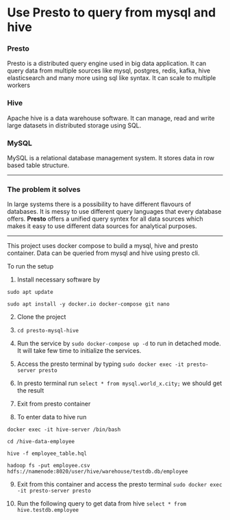 # Use Presto to query from mysql and hive

### Presto

Presto is a distributed query engine used in big data application. It can query data from multiple sources like mysql, postgres, redis, kafka, hive elasticsearch and many more using sql like syntax. It can scale to multiple workers 

### Hive 

Apache hive is a data warehouse software. It can manage, read and write large datasets in distributed storage using SQL.

### MySQL

MySQL is a relational database management system. It stores data in row based table structure.

---
### The problem it solves

In large systems there is a possibility to have different flavours of databases. It is messy to use different query languages that every database offers. **Presto** offers a unified query syntex for all data sources which makes it easy to use different data sources for analytical purposes. 

---

This project uses docker compose to build a mysql, hive and presto container. Data can be queried from mysql and hive using presto cli.

To run the setup

1. Install necessary software by 

`sudo apt update` 

`sudo apt install -y docker.io docker-compose git nano`

2. Clone the project

3. `cd presto-mysql-hive`

4. Run the service by 
`sudo docker-compose up -d`
to run in detached mode. It will take few time to initialize the services.

5. Access the presto terminal by typing
`sudo docker exec -it presto-server presto`

6. In presto terminal run
`select * from mysql.world_x.city;`
we should get the result

7. Exit from presto container

8. To enter data to hive run

`docker exec -it hive-server /bin/bash`

`cd /hive-data-employee`

`hive -f employee_table.hql`

`hadoop fs -put employee.csv hdfs://namenode:8020/user/hive/warehouse/testdb.db/employee`

9. Exit from this container and access the presto terminal 
`sudo docker exec -it presto-server presto`


10. Run the following query to get data from hive
`select * from hive.testdb.employee`


